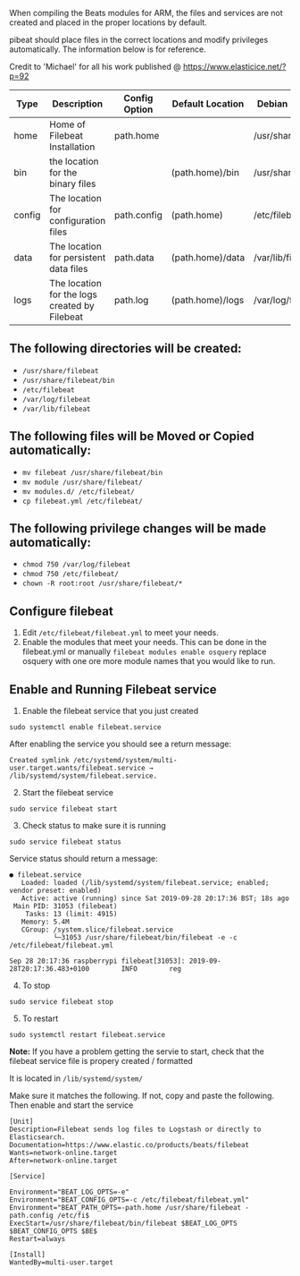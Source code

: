 When compiling the Beats modules for ARM, the files and services are not created and placed in the proper locations by default.

pibeat should place files in the correct locations and modify privileges automatically.  The information below is for reference.

Credit to 'Michael' for all his work published @ https://www.elasticice.net/?p=92

| Type | Description | Config Option | Default Location | Debian Default Path |
|------|-------------|---------------|------------------|---------------------|
| home | Home of Filebeat Installation | path.home | | /usr/share/filebeat |
| bin  | the location for the binary files | | (path.home)/bin | /usr/share/filebeat/bin |
| config | The location for configuration files | path.config | (path.home) | /etc/filebeat |
| data | The location for persistent data files | path.data | (path.home)/data | /var/lib/filebeat |
| logs | The location for the logs created by Filebeat | path.log | (path.home)/logs | /var/log/filebeat |

## The following directories will be created:

- ```/usr/share/filebeat``` 
- ```/usr/share/filebeat/bin```
- ```/etc/filebeat```
- ```/var/log/filebeat``` 
- ```/var/lib/filebeat```

## The following files will be Moved or Copied automatically:

- ```mv filebeat /usr/share/filebeat/bin```
- ```mv module /usr/share/filebeat/```
- ```mv modules.d/ /etc/filebeat/```
- ```cp filebeat.yml /etc/filebeat/```

## The following privilege changes will be made automatically:

- ```chmod 750 /var/log/filebeat```
- ```chmod 750 /etc/filebeat/```
- ```chown -R root:root /usr/share/filebeat/*```

## Configure filebeat

1. Edit ```/etc/filebeat/filebeat.yml``` to meet your needs.
2. Enable the modules that meet your needs.  This can be done in the filebeat.yml or manually
```filebeat modules enable osquery``` replace osquery with one ore more module names that you would like to run.

## Enable and Running Filebeat service

1. Enable the filebeat service that you just created

```sudo systemctl enable filebeat.service```

After enabling the service you should see a return message:

```Created symlink /etc/systemd/system/multi-user.target.wants/filebeat.service → /lib/systemd/system/filebeat.service.```

2. Start the filebeat service

```sudo service filebeat start```

3. Check status to make sure it is running

```sudo service filebeat status```

Service status should return a message:
```
● filebeat.service
   Loaded: loaded (/lib/systemd/system/filebeat.service; enabled; vendor preset: enabled)
   Active: active (running) since Sat 2019-09-28 20:17:36 BST; 18s ago
 Main PID: 31053 (filebeat)
    Tasks: 13 (limit: 4915)
   Memory: 5.4M
   CGroup: /system.slice/filebeat.service
           └─31053 /usr/share/filebeat/bin/filebeat -e -c /etc/filebeat/filebeat.yml

Sep 28 20:17:36 raspberrypi filebeat[31053]: 2019-09-28T20:17:36.483+0100        INFO        reg
```

4. To stop

```sudo service filebeat stop```

5. To restart

```sudo systemctl restart filebeat.service```

**Note:** If you have a problem getting the servie to start, check that the filebeat service file is propery created / formatted

It is located in ```/lib/systemd/system/```

Make sure it matches the following.  If not, copy and paste the following.  Then enable and start the service

```
[Unit]
Description=Filebeat sends log files to Logstash or directly to Elasticsearch.
Documentation=https://www.elastic.co/products/beats/filebeat
Wants=network-online.target
After=network-online.target

[Service]

Environment="BEAT_LOG_OPTS=-e"
Environment="BEAT_CONFIG_OPTS=-c /etc/filebeat/filebeat.yml"
Environment="BEAT_PATH_OPTS=-path.home /usr/share/filebeat -path.config /etc/fi$
ExecStart=/usr/share/filebeat/bin/filebeat $BEAT_LOG_OPTS $BEAT_CONFIG_OPTS $BE$
Restart=always

[Install]
WantedBy=multi-user.target
```
